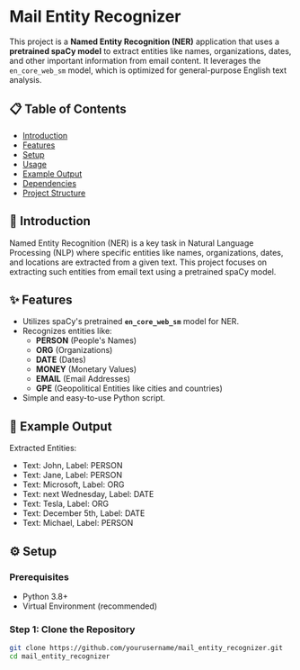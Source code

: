 # Mail Entity Recognizer

This project is a **Named Entity Recognition (NER)** application that uses a **pretrained spaCy model** to extract entities like names, organizations, dates, and other important information from email content. It leverages the `en_core_web_sm` model, which is optimized for general-purpose English text analysis.

## 📋 Table of Contents

- [Introduction](#introduction)
- [Features](#features)
- [Setup](#setup)
- [Usage](#usage)
- [Example Output](#example-output)
- [Dependencies](#dependencies)
- [Project Structure](#project-structure)


## 📌 Introduction

Named Entity Recognition (NER) is a key task in Natural Language Processing (NLP) where specific entities like names, organizations, dates, and locations are extracted from a given text. This project focuses on extracting such entities from email text using a pretrained spaCy model.

## ✨ Features

- Utilizes spaCy's pretrained **`en_core_web_sm`** model for NER.
- Recognizes entities like:
  - **PERSON** (People's Names)
  - **ORG** (Organizations)
  - **DATE** (Dates)
  - **MONEY** (Monetary Values)
  - **EMAIL** (Email Addresses)
  - **GPE** (Geopolitical Entities like cities and countries)
- Simple and easy-to-use Python script.

## 📝 Example Output

Extracted Entities:
- Text: John, Label: PERSON
- Text: Jane, Label: PERSON
- Text: Microsoft, Label: ORG
- Text: next Wednesday, Label: DATE
- Text: Tesla, Label: ORG
- Text: December 5th, Label: DATE
- Text: Michael, Label: PERSON

## ⚙️ Setup

### Prerequisites

- Python 3.8+
- Virtual Environment (recommended)

### Step 1: Clone the Repository

```bash
git clone https://github.com/yourusername/mail_entity_recognizer.git
cd mail_entity_recognizer
